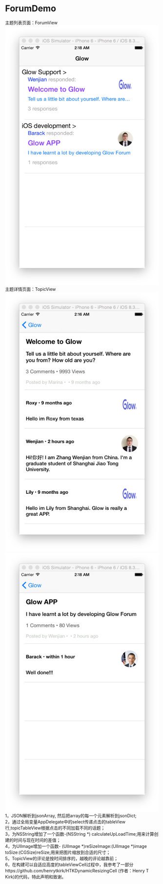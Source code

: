 # ForumDemo

  主题列表页面：ForumView  
  ![image](https://github.com/WenjianZhangChina/ForumDemo/blob/master/GlowForum/Forum.jpg)
  主题详情页面：TopicView  
  ![image](https://github.com/WenjianZhangChina/ForumDemo/blob/master/GlowForum/Topic1.jpg)  
  ![image](https://github.com/WenjianZhangChina/ForumDemo/blob/master/GlowForum/Topic2.jpg)
1，JSON解析到jsonArray, 然后把array的每一个元素解析到jsonDict;  
2，通过全局变量AppDelegate中的select传递点击的tableView行,topicTableView根据点击的不同加载不同的话题；  
3，为NSString增加了一个函数-(NSString *) calculateUpLoadTime;用来计算创建的时间与现在时间的差值；  
4，为UIImage增加一个函数- (UIImage *)reSizeImage:(UIImage *)image toSize:(CGSize)reSize;用来把图片缩放到合适的尺寸；  
5，TopicView的评论是按时间排序的，越晚的评论越靠前；  
6，在构建可以自适应高度的tableViewCell过程中，我参考了一部分https://github.com/henrytkirk/HTKDynamicResizingCell (作者：Henry T Kirk)的代码，特此声明和致谢。  
